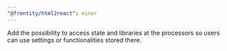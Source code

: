 ```yaml
---
"@frontity/html2react": minor
---
```


Add the possibility to access state and libraries at the processors so users can use settings or functionalities stored there.
